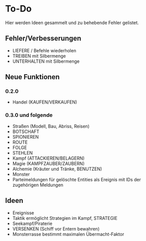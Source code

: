 # To-Do

Hier werden Ideen gesammelt und zu behebende Fehler gelistet.

## Fehler/Verbesserungen

- LIEFERE / Befehle wiederholen
- TREIBEN mit Silbermenge
- UNTERHALTEN mit Silbermenge

## Neue Funktionen

### 0.2.0

- Handel (KAUFEN/VERKAUFEN)

### 0.3.0 und folgende

- Straßen (Modell, Bau, Abriss, Reisen)
- BOTSCHAFT
- SPIONIEREN
- ROUTE
- FOLGE
- STEHLEN
- Kampf (ATTACKIEREN/BELAGERN)
- Magie (KAMPFZAUBER/ZAUBERN)
- Alchemie (Kräuter und Tränke, BENUTZEN)
- Monster
- Parteimeldungen für gelöschte Entities als Ereignis mit IDs der zugehörigen
  Meldungen

## Ideen

- Ereignisse
- Taktik ermöglicht Strategien im Kampf, STRATEGIE
- Seekampf/Piraterie
- VERSENKEN (Schiff vor Entern bewahren)
- Monsterrasse bestimmt maximalen Übermacht-Faktor
